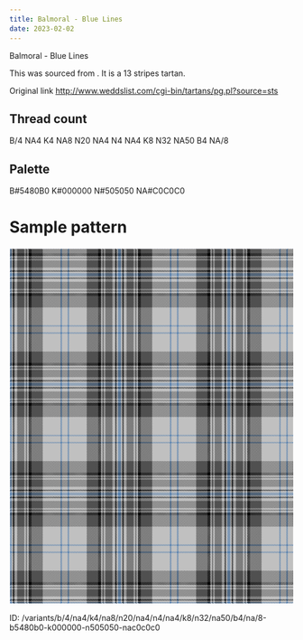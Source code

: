 ```yaml
---
title: Balmoral - Blue Lines
date: 2023-02-02
---
```

Balmoral - Blue Lines

This was sourced from <no value>.  It is a 13 stripes tartan.

Original link http://www.weddslist.com/cgi-bin/tartans/pg.pl?source=sts

## Thread count
B/4 NA4 K4 NA8 N20 NA4 N4 NA4 K8 N32 NA50 B4 NA/8

## Palette
B#5480B0 K#000000 N#505050 NA#C0C0C0

# Sample pattern

![Tartan detail](tartan.png "B/4 NA4 K4 NA8 N20 NA4 N4 NA4 K8 N32 NA50 B4 NA/8 tartan")

ID: /variants/b/4/na4/k4/na8/n20/na4/n4/na4/k8/n32/na50/b4/na/8-b5480b0-k000000-n505050-nac0c0c0